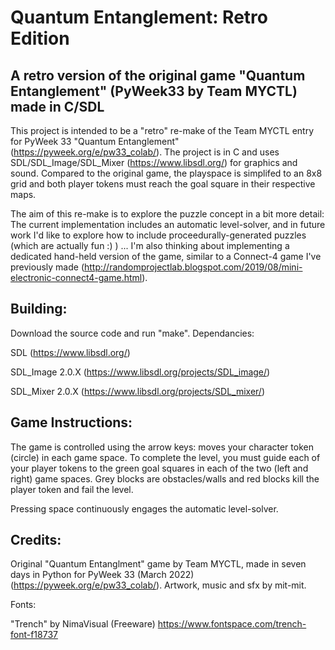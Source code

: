 # Quantum Entanglement: Retro Edition
## A retro version of the original game "Quantum Entanglement" (PyWeek33 by Team MYCTL) made in C/SDL

This project is intended to be a "retro" re-make of the Team MYCTL entry for PyWeek 33 "Quantum Entanglement" (https://pyweek.org/e/pw33_colab/). The project is in C and uses SDL/SDL_Image/SDL_Mixer (https://www.libsdl.org/) for graphics and sound. Compared to the original game, the playspace is simplifed to an 8x8 grid and both player tokens must reach the goal square in their respective maps.

The aim of this re-make is to explore the puzzle concept in a bit more detail: The current implementation includes an automatic level-solver, and in future work I'd like to explore how to include proceedurally-generated puzzles (which are actually fun :) ) ... I'm also thinking about implementing a dedicated hand-held version of the game, similar to a Connect-4 game I've previously made (http://randomprojectlab.blogspot.com/2019/08/mini-electronic-connect4-game.html).

## Building:
Download the source code and run "make". Dependancies:

SDL (https://www.libsdl.org/)

SDL_Image 2.0.X (https://www.libsdl.org/projects/SDL_image/)

SDL_Mixer 2.0.X (https://www.libsdl.org/projects/SDL_mixer/)

## Game Instructions:
The game is controlled using the arrow keys: moves your character token (circle) in each game space. To complete the level, you must guide each of your player tokens to the green goal squares in each of the two (left and right) game spaces. Grey blocks are obstacles/walls and red blocks kill the player token and fail the level.

Pressing space continuously engages the automatic level-solver.

## Credits:
Original "Quantum Entanglment" game by Team MYCTL, made in seven days in Python for PyWeek 33 (March 2022) (https://pyweek.org/e/pw33_colab/). Artwork, music and sfx by mit-mit.

Fonts:

"Trench" by NimaVisual (Freeware)
https://www.fontspace.com/trench-font-f18737
